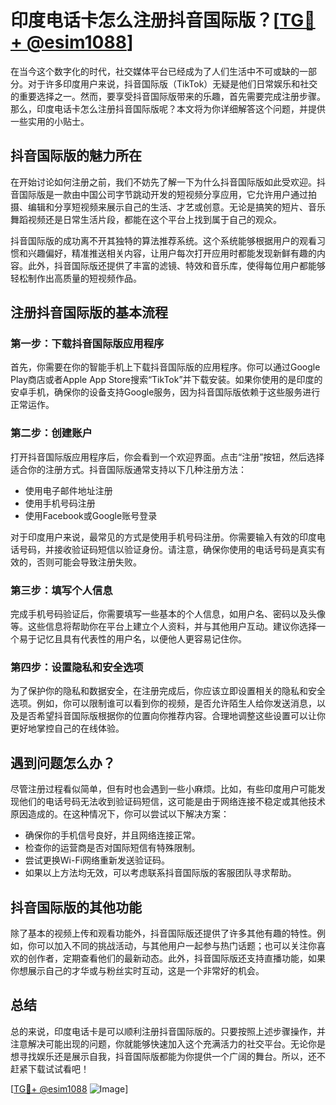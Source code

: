 # 印度电话卡怎么注册抖音国际版？[[TG💪+ @esim1088](https://t.me/s/esim1088)]

在当今这个数字化的时代，社交媒体平台已经成为了人们生活中不可或缺的一部分。对于许多印度用户来说，抖音国际版（TikTok）无疑是他们日常娱乐和社交的重要选择之一。然而，要享受抖音国际版带来的乐趣，首先需要完成注册步骤。那么，印度电话卡怎么注册抖音国际版呢？本文将为你详细解答这个问题，并提供一些实用的小贴士。

## 抖音国际版的魅力所在

在开始讨论如何注册之前，我们不妨先了解一下为什么抖音国际版如此受欢迎。抖音国际版是一款由中国公司字节跳动开发的短视频分享应用，它允许用户通过拍摄、编辑和分享短视频来展示自己的生活、才艺或创意。无论是搞笑的短片、音乐舞蹈视频还是日常生活片段，都能在这个平台上找到属于自己的观众。

抖音国际版的成功离不开其独特的算法推荐系统。这个系统能够根据用户的观看习惯和兴趣偏好，精准推送相关内容，让用户每次打开应用时都能发现新鲜有趣的内容。此外，抖音国际版还提供了丰富的滤镜、特效和音乐库，使得每位用户都能够轻松制作出高质量的短视频作品。

## 注册抖音国际版的基本流程

### 第一步：下载抖音国际版应用程序

首先，你需要在你的智能手机上下载抖音国际版的应用程序。你可以通过Google Play商店或者Apple App Store搜索“TikTok”并下载安装。如果你使用的是印度的安卓手机，确保你的设备支持Google服务，因为抖音国际版依赖于这些服务进行正常运作。

### 第二步：创建账户

打开抖音国际版应用程序后，你会看到一个欢迎界面。点击“注册”按钮，然后选择适合你的注册方式。抖音国际版通常支持以下几种注册方法：

- 使用电子邮件地址注册
- 使用手机号码注册
- 使用Facebook或Google账号登录

对于印度用户来说，最常见的方式是使用手机号码注册。你需要输入有效的印度电话号码，并接收验证码短信以验证身份。请注意，确保你使用的电话号码是真实有效的，否则可能会导致注册失败。

### 第三步：填写个人信息

完成手机号码验证后，你需要填写一些基本的个人信息，如用户名、密码以及头像等。这些信息将帮助你在平台上建立个人资料，并与其他用户互动。建议你选择一个易于记忆且具有代表性的用户名，以便他人更容易记住你。

### 第四步：设置隐私和安全选项

为了保护你的隐私和数据安全，在注册完成后，你应该立即设置相关的隐私和安全选项。例如，你可以限制谁可以看到你的视频，是否允许陌生人给你发送消息，以及是否希望抖音国际版根据你的位置向你推荐内容。合理地调整这些设置可以让你更好地掌控自己的在线体验。

## 遇到问题怎么办？

尽管注册过程看似简单，但有时也会遇到一些小麻烦。比如，有些印度用户可能发现他们的电话号码无法收到验证码短信，这可能是由于网络连接不稳定或其他技术原因造成的。在这种情况下，你可以尝试以下解决方案：

- 确保你的手机信号良好，并且网络连接正常。
- 检查你的运营商是否对国际短信有特殊限制。
- 尝试更换Wi-Fi网络重新发送验证码。
- 如果以上方法均无效，可以考虑联系抖音国际版的客服团队寻求帮助。

## 抖音国际版的其他功能

除了基本的视频上传和观看功能外，抖音国际版还提供了许多其他有趣的特性。例如，你可以加入不同的挑战活动，与其他用户一起参与热门话题；也可以关注你喜欢的创作者，定期查看他们的最新动态。此外，抖音国际版还支持直播功能，如果你想展示自己的才华或与粉丝实时互动，这是一个非常好的机会。

## 总结

总的来说，印度电话卡是可以顺利注册抖音国际版的。只要按照上述步骤操作，并注意解决可能出现的问题，你就能够快速加入这个充满活力的社交平台。无论你是想寻找娱乐还是展示自我，抖音国际版都能为你提供一个广阔的舞台。所以，还不赶紧下载试试看吧！

[[TG💪+ @esim1088](https://t.me/s/esim1088) ![Image](https://i.postimg.cc/4NQfJmqS/Snipaste-2025-05-13-00-14-12.png)]